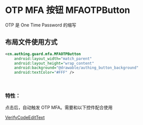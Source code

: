 # OTP MFA 按钮 MFAOTPButton

OTP 是 One Time Password 的缩写

## 布局文件使用方式

```xml
<cn.authing.guard.mfa.MFAOTPButton
    android:layout_width="match_parent"
    android:layout_height="wrap_content"
    android:background="@drawable/authing_button_background"
    android:textColor="#FFF" />
```

<br>

### 特性：

点击后，自动触发 OTP MFA。需要和以下控件配合使用

[VerifyCodeEditText](./hc_verify_code_edit_text.md)
